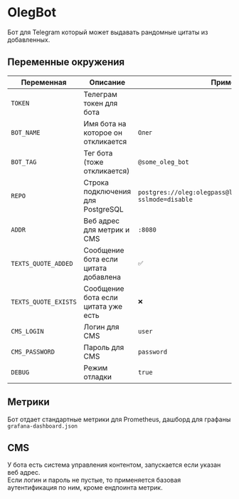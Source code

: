# OlegBot

Бот для Telegram который может выдавать рандомные цитаты из добавленных.

## Переменные окружения

| Переменная           | Описание                             | Пример                                                            |
| -------------------- | ------------------------------------ | ----------------------------------------------------------------- |
| `TOKEN`              | Телеграм токен для бота              |                                                                   |
| `BOT_NAME`           | Имя бота на которое он откликается   | `Олег`                                                            |
| `BOT_TAG`            | Тег бота (тоже откликается)          | `@some_oleg_bot`                                                  |
| `REPO`               | Строка подключения для PostgreSQL    | `postgres://oleg:olegpass@localhost:5432/olegbot?sslmode=disable` |
| `ADDR`               | Веб адрес для метрик и CMS           | `:8080`                                                           |
| `TEXTS_QUOTE_ADDED`  | Сообщение бота если цитата добавлена | `✅`                                                              |
| `TEXTS_QUOTE_EXISTS` | Сообщение бота если цитата уже есть  | `❌`                                                              |
| `CMS_LOGIN`          | Логин для CMS                        | `user`                                                            |
| `CMS_PASSWORD`       | Пароль для CMS                       | `password`                                                        |
| `DEBUG`              | Режим отладки                        | `true`                                                            |

## Метрики

Бот отдает стандартные метрики для Prometheus, дашборд для графаны `grafana-dashboard.json`

## CMS

У бота есть система управления контентом, запускается если указан веб адрес.  
Если логин и пароль не пустые, то применяется базовая аутентификация по ним, кроме ендпоинта метрик.
